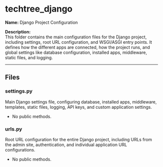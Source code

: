 # techtree_django

**Name:** Django Project Configuration

**Description:**  
This folder contains the main configuration files for the Django project, including settings, root URL configuration, and WSGI/ASGI entry points. It defines how the different apps are connected, how the project runs, and global settings like database configuration, installed apps, middleware, static files, and logging.

---

## Files

### settings.py
Main Django settings file, configuring database, installed apps, middleware, templates, static files, logging, API keys, and custom application settings.
- No public methods.

### urls.py
Root URL configuration for the entire Django project, including URLs from the admin site, authentication, and individual application URL configurations.
- No public methods.